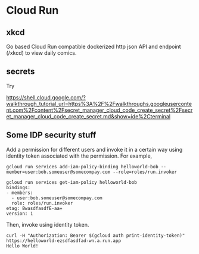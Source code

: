 # Cloud Run

## xkcd

Go based Cloud Run compatible dockerized http json API and endpoint (/xkcd) to view daily comics.

## secrets

Try 

https://shell.cloud.google.com/?walkthrough_tutorial_url=https%3A%2F%2Fwalkthroughs.googleusercontent.com%2Fcontent%2Fsecret_manager_cloud_code_create_secret%2Fsecret_manager_cloud_code_create_secret.md&show=ide%2Cterminal

## Some IDP security stuff

Add a permission for different users and invoke it in a certain way using identity token associated with the permission.  For example,

```
gcloud run services add-iam-policy-binding helloworld-bob --member=user:bob.someuser@somecompay.com --role=roles/run.invoker

gcloud run services get-iam-policy helloworld-bob
bindings:
- members:
  - user:bob.someuser@somecompay.com
  role: roles/run.invoker
etag: BwasdfasdfE-aa=
version: 1
```

Then, invoke using identity token.

```
curl -H "Authorization: Bearer $(gcloud auth print-identity-token)" https://helloworld-ezsdfasdfad-wn.a.run.app
Hello World!
```


